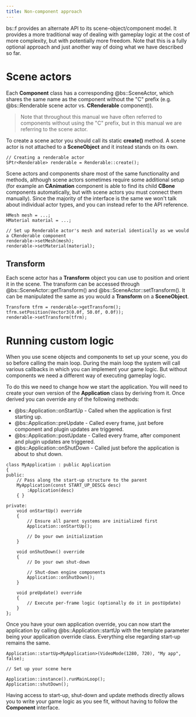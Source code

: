 ```yaml
---
title: Non-component approach
---
```


bs::f provides an alternate API to its scene-object/component model. It provides a more traditional way of dealing with gameplay logic at the cost of more complexity, but with potentially more freedom. Note that this is a fully optional approach and just another way of doing what we have described so far.

# Scene actors
Each **Component** class has a corresponding @bs::SceneActor, which shares the same name as the component without the "C" prefix (e.g. @bs::Renderable scene actor vs. **CRenderable** component)). 

> Note that throughout this manual we have often referred to components without using the "C" prefix, but in this manual we are referring to the scene actor.

To create a scene actor you should call its static **create()** method. A scene actor is not attached to a **SceneObject** and it instead stands on its own.

~~~~~~~~~~~~~{.cpp}
// Creating a renderable actor
SPtr<Renderable> renderable = Renderable::create();
~~~~~~~~~~~~~

Scene actors and components share most of the same functionality and methods, although scene actors sometimes require some additional setup (for example an **CAnimation** component is able to find its child **CBone** components automatically, but with scene actors you must connect them manually). Since the majority of the interface is the same we won't talk about individual actor types, and you can instead refer to the API reference.

~~~~~~~~~~~~~{.cpp}
HMesh mesh = ...;
HMaterial material = ...;

// Set up Renderable actor's mesh and material identically as we would a CRenderable component
renderable->setMesh(mesh);
renderable->setMaterial(material);
~~~~~~~~~~~~~

## Transform
Each scene actor has a **Transform** object you can use to position and orient it in the scene. The transform can be accessed through @bs::SceneActor::getTransform() and @bs::SceneActor::setTransform(). It can be manipulated the same as you would a **Transform** on a **SceneObject**. 

~~~~~~~~~~~~~{.cpp}
Transform tfrm = renderable->getTransform();
tfrm.setPosition(Vector3(0.0f, 50.0f, 0.0f));
renderable->setTransform(tfrm);
~~~~~~~~~~~~~

# Running custom logic
When you use scene objects and components to set up your scene, you do so before calling the main loop. During the main loop the system will call various callbacks in which you can implement your game logic. But without components we need a different way of executing gameplay logic.

To do this we need to change how we start the application. You will need to create your own version of the **Application** class by deriving from it. Once derived you can override any of the following methods:
 - @bs::Application::onStartUp - Called when the application is first starting up.
 - @bs::Application::preUpdate - Called every frame, just before component and plugin updates are triggered.
 - @bs::Application::postUpdate - Called every frame, after component and plugin updates are triggered.
 - @bs::Application::onShutDown - Called just before the application is about to shut down.
 
~~~~~~~~~~~~~{.cpp}
class MyApplication : public Application
{
public:
	// Pass along the start-up structure to the parent
	MyApplication(const START_UP_DESC& desc)
		:Application(desc)
	{ }

private:
	void onStartUp() override
	{
		// Ensure all parent systems are initialized first
		Application::onStartUp();

		// Do your own initialization
	}

	void onShutDown() override
	{
		// Do your own shut-down

		// Shut-down engine components
		Application::onShutDown();
	}

	void preUpdate() override
	{
		// Execute per-frame logic (optionally do it in postUpdate)
	}
};
~~~~~~~~~~~~~

Once you have your own application override, you can now start the application by calling @bs::Application::startUp<T> with the template parameter being your application override class. Everything else regarding start-up remains the same.

~~~~~~~~~~~~~{.cpp}
Application::startUp<MyApplication>(VideoMode(1280, 720), "My app", false);

// Set up your scene here

Application::instance().runMainLoop();
Application::shutDown();
~~~~~~~~~~~~~

Having access to start-up, shut-down and update methods directly allows you to write your game logic as you see fit, without having to follow the **Component** interface.
 